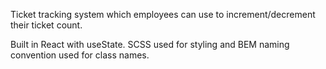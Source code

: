 Ticket tracking system which employees can use to increment/decrement their ticket count.

Built in React with useState. SCSS used for styling and BEM naming convention used for class names.
